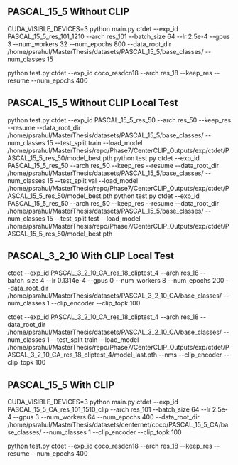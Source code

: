 ## PASCAL_15_5 Without CLIP

 CUDA_VISIBLE_DEVICES=3 python main.py ctdet --exp_id PASCAL_15_5_res_101_1210 --arch res_101 --batch_size 64  --lr 2.5e-4 --gpus 3 --num_workers 32 --num_epochs 800 --data_root_dir /home/psrahul/MasterThesis/datasets/PASCAL_15_5/base_classes/ --num_classes 15

python test.py ctdet --exp_id coco_resdcn18 --arch res_18 --keep_res --resume --num_epochs 400

## PASCAL_15_5 Without CLIP Local Test

python test.py ctdet --exp_id PASCAL_15_5_res_50 --arch res_50 --keep_res --resume --data_root_dir /home/psrahul/MasterThesis/datasets/PASCAL_15_5/base_classes/ --num_classes 15 --test_split train --load_model /home/psrahul/MasterThesis/repo/Phase7/CenterCLIP_Outputs/exp/ctdet/PASCAL_15_5_res_50/model_best.pth
python test.py ctdet --exp_id PASCAL_15_5_res_50 --arch res_50 --keep_res --resume --data_root_dir /home/psrahul/MasterThesis/datasets/PASCAL_15_5/base_classes/ --num_classes 15 --test_split val --load_model /home/psrahul/MasterThesis/repo/Phase7/CenterCLIP_Outputs/exp/ctdet/PASCAL_15_5_res_50/model_best.pth
python test.py ctdet --exp_id PASCAL_15_5_res_50 --arch res_50 --keep_res --resume --data_root_dir /home/psrahul/MasterThesis/datasets/PASCAL_15_5/base_classes/ --num_classes 15 --test_split test --load_model /home/psrahul/MasterThesis/repo/Phase7/CenterCLIP_Outputs/exp/ctdet/PASCAL_15_5_res_50/model_best.pth

## PASCAL_3_2_10 With CLIP Local Test

ctdet --exp_id PASCAL_3_2_10_CA_res_18_cliptest_4 --arch res_18 --batch_size 4 --lr 0.1314e-4 --gpus 0 --num_workers 8 --num_epochs 200 --data_root_dir /home/psrahul/MasterThesis/datasets/PASCAL_3_2_10_CA/base_classes/ --num_classes 1 --clip_encoder --clip_topk 100

ctdet --exp_id PASCAL_3_2_10_CA_res_18_cliptest_4 --arch res_18 --data_root_dir /home/psrahul/MasterThesis/datasets/PASCAL_3_2_10_CA/base_classes/ --num_classes 1 --test_split train --load_model /home/psrahul/MasterThesis/repo/Phase7/CenterCLIP_Outputs/exp/ctdet/PASCAL_3_2_10_CA_res_18_cliptest_4/model_last.pth --nms --clip_encoder --clip_topk 100

## PASCAL_15_5 With CLIP

 CUDA_VISIBLE_DEVICES=3 python main.py ctdet --exp_id PASCAL_15_5_CA_res_101_1510_clip --arch res_101 --batch_size 64  --lr 2.5e-4 --gpus 3 --num_workers 64 --num_epochs 400 --data_root_dir /home/psrahul/MasterThesis/datasets/centernet/coco/PASCAL_15_5_CA/base_classes/ --num_classes 1 --clip_encoder --clip_topk 100

python test.py ctdet --exp_id coco_resdcn18 --arch res_18 --keep_res --resume --num_epochs 400